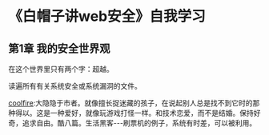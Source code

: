 # 《白帽子讲web安全》自我学习

## 第1章 我的安全世界观

在这个世界里只有两个字：超越。

读遍所有有关系统安全或系统漏洞的文件。

[coolfire](https://zhuanlan.zhihu.com/p/20244214):大隐隐于市者。就像擅长捉迷藏的孩子，在说起别人总是找不到它时的那种得以。这是一种爱好，就像玩游戏打怪一样。和技术恋爱，而不是结婚。保持好奇，追求自由。酷八篇。生活黑客---刷票机的例子，系统有时差，可以被利用。



